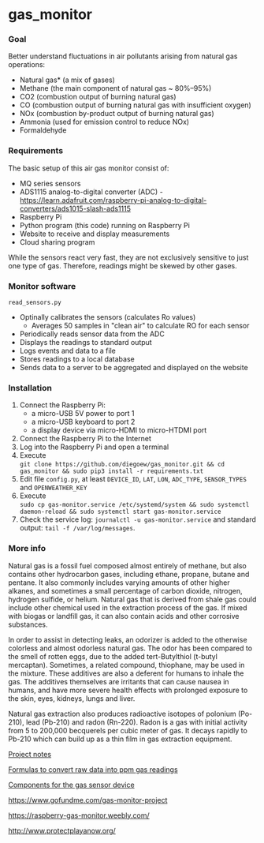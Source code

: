 # gas_monitor

### Goal
Better understand fluctuations in air pollutants arising from natural gas operations:
- Natural gas* (a mix of gases)
- Methane (the main component of natural gas ~ 80%–95%)
- CO2 (combustion output of burning natural gas)
- CO (combustion output of burning natural gas with insufficient oxygen)
- NOx (combustion by-product output of burning natural gas)
- Ammonia (used for emission control to reduce NOx)
- Formaldehyde

### Requirements

The basic setup of this air gas monitor consist of: 
- MQ series sensors
- ADS1115 analog-to-digital converter (ADC) - https://learn.adafruit.com/raspberry-pi-analog-to-digital-converters/ads1015-slash-ads1115
- Raspberry Pi
- Python program (this code) running on Raspberry Pi
- Website to receive and display measurements
- Cloud sharing program

While the sensors react very fast, they are not exclusively sensitive to just 
one type of gas. Therefore, readings might be skewed by other gases. 

### Monitor software

`read_sensors.py`
- Optinally calibrates the sensors (calculates Ro values)
  * Averages 50 samples in "clean air" to calculate RO for each sensor 
- Periodically reads sensor data from the ADC
- Displays the readings to standard output
- Logs events and data to a file
- Stores readings to a local database
- Sends data to a server to be aggregated and displayed on the website

### Installation

1. Connect the Raspberry Pi:
    - a micro-USB 5V power to port 1 
    - a micro-USB keyboard to port 2
    - a display device via micro-HDMI to micro-HTDMI port
1. Connect the Raspberry Pi to the Internet
1. Log into the Raspberry Pi and open a terminal
1. Execute<br>`git clone https://github.com/diegoew/gas_monitor.git && cd gas_monitor && sudo pip3 install -r requirements.txt`
1. Edit file `config.py`, at least `DEVICE_ID`, `LAT`, `LON`, `ADC_TYPE`, 
`SENSOR_TYPES` and `OPENWEATHER_KEY`
1. Execute<br>`sudo cp gas-monitor.service /etc/systemd/system && sudo systemctl daemon-reload && sudo systemctl start gas-monitor.service`
1. Check the service log: `journalctl -u gas-monitor.service` and 
standard output: `tail -f /var/log/messages`. 

### More info

Natural gas is a fossil fuel composed almost entirely of methane, but also contains other hydrocarbon gases, including ethane, propane, butane and pentane. It also commonly includes varying amounts of other higher alkanes, and sometimes a small percentage of carbon dioxide, nitrogen, hydrogen sulfide, or helium. Natural gas that is derived from shale gas could include other chemical used in the extraction process of the gas. If mixed with biogas or landfill gas, it can also contain acids and other corrosive substances.

In order to assist in detecting leaks, an odorizer is added to the otherwise colorless and almost odorless natural gas. The odor has been compared to the smell of rotten eggs, due to the added tert-Butylthiol (t-butyl mercaptan). Sometimes, a related compound, thiophane, may be used in the mixture. These additives are also a deferent for humans to inhale the gas. The additives themselves are irritants that can cause nausea in humans, and have more severe health effects with prolonged exposure to the skin, eyes, kidneys, lungs and liver.

Natural gas extraction also produces radioactive isotopes of polonium (Po-210), lead (Pb-210) and radon (Rn-220). Radon is a gas with initial activity from 5 to 200,000 becquerels per cubic meter of gas. It decays rapidly to Pb-210 which can build up as a thin film in gas extraction equipment.

[Project notes](https://docs.google.com/document/d/1aLgA85S5O9_SXOJqAhFqrD8NQ2f40Iqx_LMBxXcsqhk)

[Formulas to convert raw data into ppm gas readings](https://docs.google.com/spreadsheets/d/1bb9lcmV_HsYXKDZiz5pghnakAcYF63pO5d78DDjXMT4/edit?usp=sharing)

[Components for the gas sensor device](https://docs.google.com/spreadsheets/d/18XvdZh5N7-iELkv8ZHe7yIzBQmGSkL3IdELiQ5KsU-c/edit?usp=sharing)

https://www.gofundme.com/gas-monitor-project

https://raspberry-gas-monitor.weebly.com/

http://www.protectplayanow.org/
